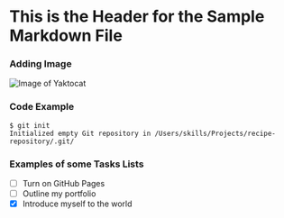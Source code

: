 # This is the Header for the Sample Markdown File

### Adding Image

![Image of Yaktocat](https://octodex.github.com/images/yaktocat.png)

### Code Example
```
$ git init
Initialized empty Git repository in /Users/skills/Projects/recipe-repository/.git/
```


### Examples of some Tasks Lists
- [ ] Turn on GitHub Pages
- [ ] Outline my portfolio
- [x] Introduce myself to the world